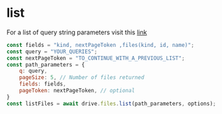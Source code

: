 # list
For a list of query string parameters visit this [link][5]
```js
const fields = "kind, nextPageToken ,files(kind, id, name)";
const query = "YOUR_QUERIES";
const nextPageToken = "TO_CONTINUE_WITH_A_PREVIOUS_LIST";
const path_parameters = {
    q: query,
    pageSize: 5, // Number of files returned
    fields: fields,
    pageToken: nextPageToken, // optional
}
const listFiles = await drive.files.list(path_parameters, options);
```
[5]: https://developers.google.com/drive/api/guides/search-files
